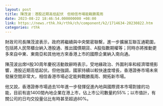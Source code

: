 ```yaml
---
layout: post
title: 陳茂波：港股近期高低起伏　但相信市場能戰勝風雨
date: 2023-08-22 18:46:54.000000000 +08:00
link: https://news.rthk.hk/rthk/ch/component/k2/1714634-20230822.htm
categories: rthk
---
```


財政司司長陳茂波表示，政府將繼續與中央緊密聯繫，進一步擴展互聯互通範圍，包括將人民幣櫃台納入港股通、推出國債期貨、A股指數期權等；同時亦將推動更多來自中東、東南亞和其他地方來香港上市的國際企業納入南向通。

陳茂波出席H股30周年慶祝活動致辭時表示，受地緣政治、外圍利率和經濟環境影響，港股近期高低起伏。但他強調，國家持續以較快速度增長，香港證券市場未來發展空間非常大，相信香港市場必定能夠戰勝風雨、開拓新市場。

他又說，香港證券市場過去10年進一步發揮促進內地與國際資本市場對接的功能，目前有逾1400間內地企業在港上市，佔上市公司數量約55%；以市值計，有關公司的日均交投量佔比有時甚至超過80%。
